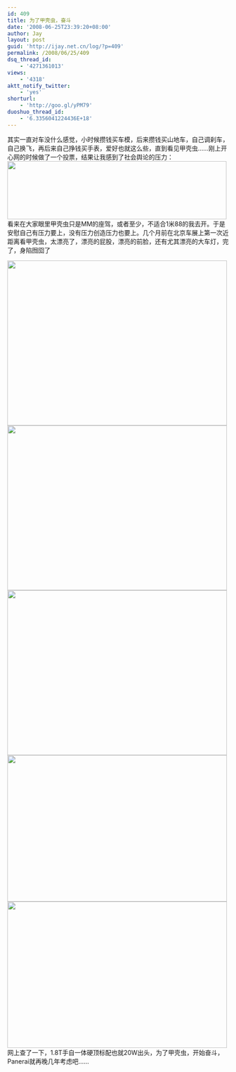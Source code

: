 ```yaml
---
id: 409
title: 为了甲壳虫，奋斗
date: '2008-06-25T23:39:20+08:00'
author: Jay
layout: post
guid: 'http://ijay.net.cn/log/?p=409'
permalink: /2008/06/25/409
dsq_thread_id:
    - '4271361013'
views:
    - '4318'
aktt_notify_twitter:
    - 'yes'
shorturl:
    - 'http://goo.gl/yPM79'
duoshuo_thread_id:
    - '6.3356041224436E+18'
---
```


其实一直对车没什么感觉，小时候攒钱买车模，后来攒钱买山地车，自己调刹车，自己换飞，再后来自己挣钱买手表，爱好也就这么些，直到看见甲壳虫……刚上开心网的时候做了一个投票，结果让我感到了社会舆论的压力：
<a href="http://www.jayxu.com/log/wp-content/uploads/2008/06/vote.png"><img class="aligncenter size-full wp-image-410" title="vote" src="http://www.jayxu.com/log/wp-content/uploads/2008/06/vote.png" alt="" width="499" height="132" /></a>
看来在大家眼里甲壳虫只是MM的座驾，或者至少，不适合1米88的我去开。于是安慰自己有压力要上，没有压力创造压力也要上。几个月前在北京车展上第一次近距离看甲壳虫，太漂亮了，漂亮的屁股，漂亮的前脸，还有尤其漂亮的大车灯，完了，身陷囫囵了

<a href="http://www.jayxu.com/log/wp-content/uploads/2008/06/p1020072-2.jpg"><img class="aligncenter size-full wp-image-411" title="p1020072-2" src="http://www.jayxu.com/log/wp-content/uploads/2008/06/p1020072-2.jpg" alt="" width="500" height="375" /></a>
<a href="http://www.jayxu.com/log/wp-content/uploads/2008/06/p1020073-2.jpg"><img class="aligncenter size-full wp-image-412" title="p1020073-2" src="http://www.jayxu.com/log/wp-content/uploads/2008/06/p1020073-2.jpg" alt="" width="500" height="375" /></a>
<a href="http://www.jayxu.com/log/wp-content/uploads/2008/06/p1020075-2.jpg"><img class="aligncenter size-full wp-image-413" title="p1020075-2" src="http://www.jayxu.com/log/wp-content/uploads/2008/06/p1020075-2.jpg" alt="" width="500" height="375" /></a>
<a href="http://www.jayxu.com/log/wp-content/uploads/2008/06/img_6869-2.jpg"><img class="aligncenter size-full wp-image-414" title="img_6869-2" src="http://www.jayxu.com/log/wp-content/uploads/2008/06/img_6869-2.jpg" alt="" width="500" height="333" /></a>
<a href="http://www.jayxu.com/log/wp-content/uploads/2008/06/img_6871-2.jpg"><img class="aligncenter size-full wp-image-415" title="img_6871-2" src="http://www.jayxu.com/log/wp-content/uploads/2008/06/img_6871-2.jpg" alt="" width="500" height="333" /></a>
网上查了一下，1.8T手自一体硬顶标配也就20W出头，为了甲壳虫，开始奋斗，Panerai就再晚几年考虑吧……